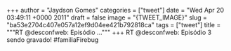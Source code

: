 
+++
author = "Jaydson Gomes"
categories = ["tweet"]
date = "Wed Apr 20 03:49:11 +0000 2011"
draft = false
image = "{TWEET_IMAGE}"
slug = "ba53e2704c407e057a12ef9d04ee421b792818ca"
tags = ["tweet"]
title = """RT @desconfweb: Episódio ..."""
+++
RT @desconfweb: Episódio 3 sendo gravado! #familiaFirebug
